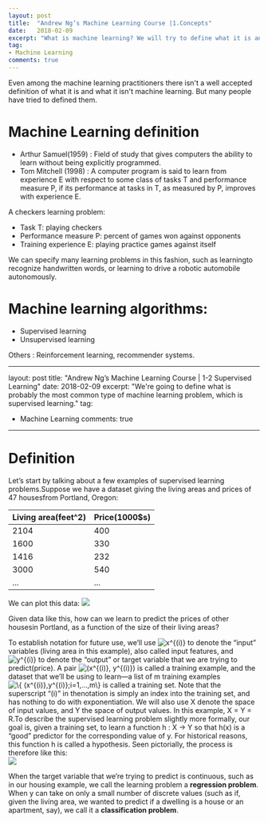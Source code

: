 ```yaml
---
layout: post
title:  "Andrew Ng’s Machine Learning Course |1.Concepts"
date:   2018-02-09
excerpt: "What is machine learning? We will try to define what it is and also try to give you a sense of when you want to use machine learning. "
tag:
- Machine Learning 
comments: true
---
```


Even among the machine learning practitioners there isn't a well accepted definition of what it is and what it isn't machine learning. But many people have tried to defined them.

# Machine Learning definition
* Arthur Samuel(1959) : Field of study that gives computers the ability to learn without being explicitly programmed.
* Tom Mitchell (1998) : A computer program is said to learn from experience E with respect to some class of tasks T and performance measure P, if its performance at tasks in T, as measured by P, improves with experience E.  

A checkers learning problem: 
* Task T: playing checkers
* Performance measure P: percent of games won against opponents 
* Training experience E: playing practice games against itself
  
We can specify many learning problems in this fashion, such as learningto recognize handwritten words, or learning to drive a robotic automobile autonomously.


# Machine learning algorithms:
* Supervised learning
* Unsupervised learning  

Others : Reinforcement learning, recommender systems.

---
layout: post
title:  "Andrew Ng’s Machine Learning Course | 1-2 Supervised Learning"
date:   2018-02-09
excerpt: "We're going to define what is probably the most common type of machine learning problem, which is supervised learning."
tag:
- Machine Learning 
comments: true
---
# Definition
Let’s start by talking about a few examples of supervised learning problems.Suppose we have a dataset giving the living areas and prices of 47 housesfrom Portland, Oregon:  
  
|Living area(feet^2)|Price(1000$s)|  
|-|-|  
|2104|400|  
|1600|330|  
|1416|232|  
|3000|540|  
|...|...|  
  
We can plot this data:
![](https://raw.githubusercontent.com/RunningIkkyu/runningikkyu.github.com/master/assets/img/2018-2-10-1.PNG)
  
Given data like this, how can we learn to predict the prices of other housesin Portland, as a function of the size of their living areas?

To establish notation for future use, we’ll use <img src="http://latex.codecogs.com/gif.latex?\inline&space;x^{(i)}" title="x^{(i)}" /> to denote the “input” variables (living area in this example), also called input features, and <img src="http://latex.codecogs.com/gif.latex?\inline&space;y^{(i)}" title="y^{(i)}" /> to denote the “output” or target variable that we are trying to predict(price). A pair <img src="http://latex.codecogs.com/gif.latex?\inline&space;(x^{(i)},&space;y^{(i)})" title="(x^{(i)}, y^{(i)})" /> is called a training example, and the dataset that we’ll be using to learn—a list of m training examples <img src="http://latex.codecogs.com/gif.latex?\inline&space;\{&space;(x^{(i)},y^{(i)};i=1,...,m\}" title="\{ (x^{(i)},y^{(i)};i=1,...,m\}" /> is called a training set. Note that the superscript “(i)” in thenotation is simply an index into the training set, and has nothing to do with exponentiation. We will also use X denote the space of input values, and Y the space of output values. In this example, X = Y = R.To describe the supervised learning problem slightly more formally, our goal is, given a training set, to learn a function h : X → Y so that h(x) is a “good” predictor for the corresponding value of y. For historical reasons, this function h is called a hypothesis. Seen pictorially, the process is therefore like this:  
![](https://raw.githubusercontent.com/RunningIkkyu/runningikkyu.github.com/master/assets/img/2018-2-10-2.PNG)  
  
  
  

When the target variable that we’re trying to predict is continuous, such
as in our housing example, we call the learning problem a **regression problem**.
When y can take on only a small number of discrete values (such as
if, given the living area, we wanted to predict if a dwelling is a house or an
apartment, say), we call it a **classification problem**.
